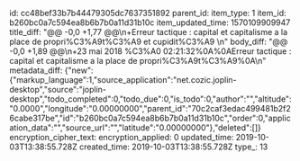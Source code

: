 id: cc48bef33b7b44479305dc7637351892
parent_id: 
item_type: 1
item_id: b260bc0a7c594ea8b6b7b0a11d31b10c
item_updated_time: 1570109909947
title_diff: "@@ -0,0 +1,77 @@\n+Erreur tactique : capital et capitalisme a la place de propri%C3%A9t%C3%A9 et cupidit%C3%A9 \n"
body_diff: "@@ -0,0 +1,89 @@\n+23 mai 2018 %C3%A0 02:21:32%0A%0AErreur tactique : capital et capitalisme a la place de propri%C3%A9t%C3%A9%0A\n"
metadata_diff: {"new":{"markup_language":1,"source_application":"net.cozic.joplin-desktop","source":"joplin-desktop","todo_completed":0,"todo_due":0,"is_todo":0,"author":"","altitude":"0.0000","longitude":"0.00000000","parent_id":"70c2caf3edac499481b2f26cabe317be","id":"b260bc0a7c594ea8b6b7b0a11d31b10c","order":0,"application_data":"","source_url":"","latitude":"0.00000000"},"deleted":[]}
encryption_cipher_text: 
encryption_applied: 0
updated_time: 2019-10-03T13:38:55.728Z
created_time: 2019-10-03T13:38:55.728Z
type_: 13